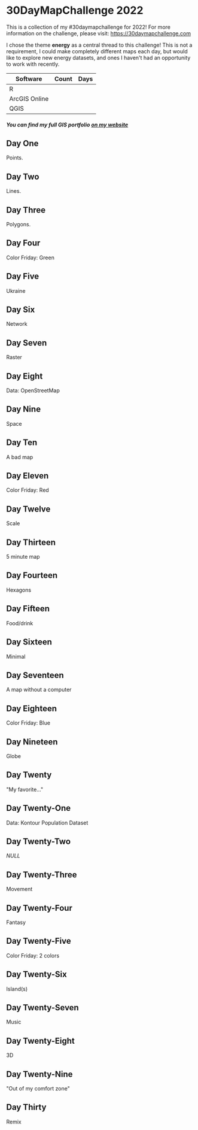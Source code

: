 # 30DayMapChallenge 2022

This is a collection of my #30daymapchallenge for 2022! For more information on the challenge, please visit: https://30daymapchallenge.com

I chose the theme **energy** as a central thread to this challenge! This is not a requirement, I could make completely different maps each day, but would like to explore new energy datasets, and ones I haven't had an opportunity to work with recently.

| Software      | Count         | Days          |
| ------------- | ------------- | ------------- |
| R             |               |               |
| ArcGIS Online |               |               |
| QGIS          |               |               |



##### You can find my full GIS portfolio [on my website](https://solloyd.wixsite.com/gisportfolio)

## Day One

Points.

## Day Two

Lines.

## Day Three

Polygons.

## Day Four

Color Friday: Green

## Day Five

Ukraine

## Day Six

Network

## Day Seven

Raster

## Day Eight

Data: OpenStreetMap

## Day Nine

Space

## Day Ten

A bad map

## Day Eleven

Color Friday: Red

## Day Twelve

Scale

## Day Thirteen

5 minute map

## Day Fourteen

Hexagons

## Day Fifteen

Food/drink

## Day Sixteen

Minimal

## Day Seventeen

A map without a computer

## Day Eighteen

Color Friday: Blue

## Day Nineteen

Globe

## Day Twenty

"My favorite..."

## Day Twenty-One

Data: Kontour Population Dataset

## Day Twenty-Two

*NULL*

## Day Twenty-Three

Movement

## Day Twenty-Four

Fantasy

## Day Twenty-Five

Color Friday: 2 colors

## Day Twenty-Six

Island(s)

## Day Twenty-Seven

Music

## Day Twenty-Eight

3D

## Day Twenty-Nine

"Out of my comfort zone"

## Day Thirty

Remix

